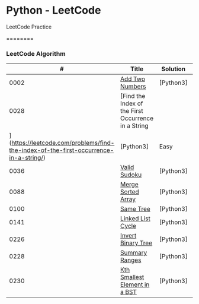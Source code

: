# Python - LeetCode
 LeetCode Practice

========

### LeetCode Algorithm


| # | Title | Solution | Difficulty |
|---| ----- | -------- | ---------- |
|0002|[Add Two Numbers](https://leetcode.com/problems/add-two-numbers/) | [Python3] | Medium |
|0028|[Find the Index of the First Occurrence in a String
](https://leetcode.com/problems/find-the-index-of-the-first-occurrence-in-a-string/) | [Python3] | Easy |
|0036|[Valid Sudoku](https://leetcode.com/problems/valid-sudoku//) | [Python3] | Midum |
|0088|[Merge Sorted Array](https://leetcode.com/problems/merge-sorted-array/) | [Python3] | Easy |
|0100|[Same Tree](https://leetcode.com/problems/same-tree/) | [Python3] | Easy |
|0141|[Linked List Cycle](https://leetcode.com/problems/linked-list-cycle/) | [Python3] | Easy |
|0226|[Invert Binary Tree](https://leetcode.com/problems/invert-binary-tree/) | [Python3] | Easy |
|0228|[Summary Ranges](https://leetcode.com/problems/summary-ranges/) | [Python3] | Easy |
|0230|[Kth Smallest Element in a BST](https://leetcode.com/problems/kth-smallest-element-in-a-bst/) | [Python3] | Medium |